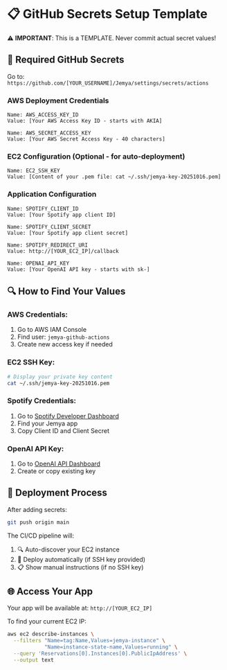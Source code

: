 # 📋 GitHub Secrets Setup Template

⚠️ **IMPORTANT**: This is a TEMPLATE. Never commit actual secret values!

## 🔑 Required GitHub Secrets

Go to: `https://github.com/[YOUR_USERNAME]/Jemya/settings/secrets/actions`

### **AWS Deployment Credentials**
```
Name: AWS_ACCESS_KEY_ID
Value: [Your AWS Access Key ID - starts with AKIA]

Name: AWS_SECRET_ACCESS_KEY  
Value: [Your AWS Secret Access Key - 40 characters]
```

### **EC2 Configuration** (Optional - for auto-deployment)
```
Name: EC2_SSH_KEY
Value: [Content of your .pem file: cat ~/.ssh/jemya-key-20251016.pem]
```

### **Application Configuration**
```
Name: SPOTIFY_CLIENT_ID
Value: [Your Spotify app client ID]

Name: SPOTIFY_CLIENT_SECRET
Value: [Your Spotify app client secret]

Name: SPOTIFY_REDIRECT_URI
Value: http://[YOUR_EC2_IP]/callback

Name: OPENAI_API_KEY
Value: [Your OpenAI API key - starts with sk-]
```

## 🔍 How to Find Your Values

### AWS Credentials:
1. Go to AWS IAM Console
2. Find user: `jemya-github-actions`
3. Create new access key if needed

### EC2 SSH Key:
```bash
# Display your private key content
cat ~/.ssh/jemya-key-20251016.pem
```

### Spotify Credentials:
1. Go to [Spotify Developer Dashboard](https://developer.spotify.com/dashboard)
2. Find your Jemya app
3. Copy Client ID and Client Secret

### OpenAI API Key:
1. Go to [OpenAI API Dashboard](https://platform.openai.com/api-keys)
2. Create or copy existing key

## 🚀 Deployment Process

After adding secrets:
```bash
git push origin main
```

The CI/CD pipeline will:
1. 🔍 Auto-discover your EC2 instance
2. 🚀 Deploy automatically (if SSH key provided)
3. 📋 Show manual instructions (if no SSH key)

## 🌐 Access Your App

Your app will be available at: `http://[YOUR_EC2_IP]`

To find your current EC2 IP:
```bash
aws ec2 describe-instances \
  --filters "Name=tag:Name,Values=jemya-instance" \
            "Name=instance-state-name,Values=running" \
  --query 'Reservations[0].Instances[0].PublicIpAddress' \
  --output text
```